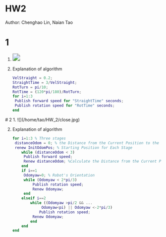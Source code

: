 # HW2

Author: Chenghao Lin, Naian Tao

# 1

1.
   <img src="/home/tao/HW_2/open.jpg" style="zoom:150%;" />

2. Explanation of algorithm
   ```matlab
   VelStraight = 0.2;
   StraightTime = 3/VelStraight;
   RotTurn = pi/10;
   RotTime = (120*pi/180)/RotTurn;
   for i=1:3
   	Publish forward speed for "StraightTime" seconds;
   	Publish rotation speed for "RotTime" seconds;
   end
   ```
<div STYLE="page-break-after: always;"></div>
# 2
1. 
   ![](/home/tao/HW_2/close.jpg)
   
2. Explanation of algorithm
   ```matlab
   for i=1:3 % Three stages
   	distanceOdom = 0; % the Distance from the Current Position to the Initial Position of the Stage
   	renew InitOdomPos; % Starting Position for Each Stage
       while (distanceOdom < 3)
       	Publish forward speed;
       	Renew distanceOdom; %Calculate the Distance from the Current Position to the Initial Position of the Stage
       end
       if i==1
       	Odomyaw=0; % Robot's Orientation
       	while (Odomyaw < 2*pi/3)
       		Publish rotation speed;
       		Renew Odomyaw;
       	end
       elseif i==2
           while ((Odomyaw >pi/2 && ...
           		Odomyaw<pi) || Odomyaw <-2*pi/3)
               Publish rotation speed;
       		Renew Odomyaw;
           end
       end
   end
   ```
